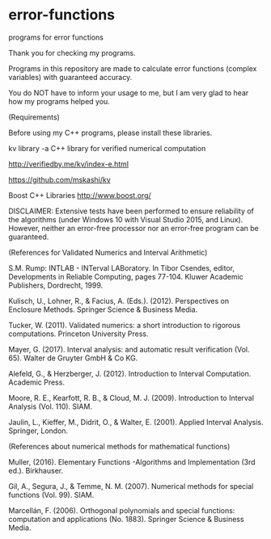 # error-functions
programs for error functions

Thank you for checking my programs.

Programs in this repository are made to calculate error functions (complex variables) with guaranteed accuracy.

You do NOT have to inform your usage to me, but I am very glad to hear how my programs helped you.

(Requirements)

Before using my C++ programs, please install these libraries.

kv library -a C++ library for verified numerical computation

http://verifiedby.me/kv/index-e.html

https://github.com/mskashi/kv

Boost C++ Libraries http://www.boost.org/

DISCLAIMER: Extensive tests have been performed to ensure reliability of the algorithms (under Windows 10 with Visual Studio 2015, and Linux). However, neither an error-free processor nor an error-free program can be guaranteed.

(References for Validated Numerics and Interval Arithmetic)

S.M. Rump: INTLAB - INTerval LABoratory. In Tibor Csendes, editor, Developments in Reliable Computing, pages 77-104. Kluwer Academic Publishers, Dordrecht, 1999.

Kulisch, U., Lohner, R., & Facius, A. (Eds.). (2012). Perspectives on Enclosure Methods. Springer Science & Business Media.

Tucker, W. (2011). Validated numerics: a short introduction to rigorous computations. Princeton University Press.

Mayer, G. (2017). Interval analysis: and automatic result verification (Vol. 65). Walter de Gruyter GmbH & Co KG.

Alefeld, G., & Herzberger, J. (2012). Introduction to Interval Computation. Academic Press.

Moore, R. E., Kearfott, R. B., & Cloud, M. J. (2009). Introduction to Interval Analysis (Vol. 110). SIAM.

Jaulin, L., Kieffer, M., Didrit, O., & Walter, E. (2001). Applied Interval Analysis. Springer, London.

(References about numerical methods for mathematical functions)

Muller, (2016). Elementary Functions -Algorithms and Implementation (3rd ed.). Birkhauser.

Gil, A., Segura, J., & Temme, N. M. (2007). Numerical methods for special functions (Vol. 99). SIAM.

Marcellán, F. (2006). Orthogonal polynomials and special functions: computation and applications (No. 1883). Springer Science & Business Media.
